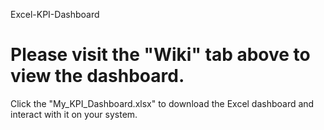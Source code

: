  Excel-KPI-Dashboard
# Please visit the "Wiki" tab above to view the dashboard. 
Click the "My_KPI_Dashboard.xlsx" to download the Excel dashboard and interact with it on your system.
